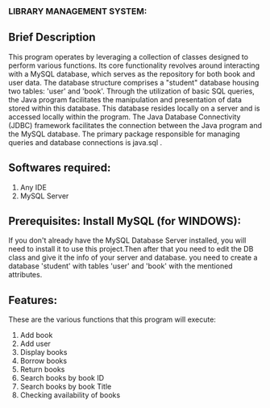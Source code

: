 ### LIBRARY MANAGEMENT SYSTEM:

## Brief Description
This program operates by leveraging a collection of classes designed to perform various functions. Its core functionality revolves around interacting with a MySQL database, which serves as the repository for both book and user data. The database structure comprises a "student" database housing two tables: 'user' and 'book'. Through the utilization of basic SQL queries, the Java program facilitates the manipulation and presentation of data stored within this database. This database resides locally on a server and is accessed locally within the program. The Java Database Connectivity (JDBC) framework facilitates the connection between the Java program and the MySQL database. The primary package responsible for managing queries and database connections is java.sql .

## Softwares required:
1. Any IDE
2. MySQL Server
   
## Prerequisites: Install MySQL (for WINDOWS):
If you don't already have the MySQL Database Server installed, you will need to install it to use this project.Then after that you need to edit the DB class and give it the info of your server and database. you need to create a database 'student' with tables 'user' and 'book' with the mentioned attributes.

## Features:
These are the various functions that this program will execute:
1. Add book
2. Add user
3. Display books
4. Borrow books
5. Return books
6. Search books by book ID
7. Search books by book Title
8. Checking availability of books
